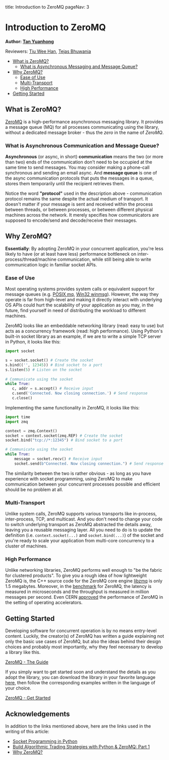 <frontmatter>
  title: Introduction to ZeroMQ
  pageNav: 3
</frontmatter>

<div class="website-content">

# Introduction to ZeroMQ

**Author: [Tan Yuanhong](https://github.com/le0tan)**

Reviewers: [Tiu Wee Han](https://github.com/tiuweehan), [Tejas Bhuwania](https://github.com/Tejas2805)

<box id="article-toc">

* [What is ZeroMQ?](#what-is-zeromq)
  * [What is Asynchronous Messaging and Message Queue?](#what-is-asynchronous-messaging-and-message-queue)
* [Why ZeroMQ?](#why-zeromq)
  * [Ease of Use](#ease-of-use)
  * [Multi-Transport](#multi-transport)
  * [High Performance](#high-performance)
* [Getting Started](#getting-started)
</box>

## What is ZeroMQ?

[ZeroMQ](https://zeromq.org/) is a high-performance asynchronous messaging library. It provides a message queue (MQ) for all processes communicating using the library, without a dedicated message broker - thus the *zero* in the name of *ZeroMQ*. 

### What is **Asynchronous Communication** and **Message Queue**?

**Asynchronous** (or async, in short) **communication** means the two (or more than two) ends of the communication don't need to be occupied at the same time to send messages. You may consider making a phone-call synchronous and sending an email async. And <tooltip content="To learn more about MQ, click [here](https://www.ibm.com/cloud/learn/message-queues)">**message queue**</tooltip> is one of the async communication protocols that puts the messages in a queue, stores them temporarily until the recipient retrieves them.

Notice the word **"protocol"** used in the description above - communication protocol remains the same despite the actual medium of transport. It doesn't matter if your message is sent and received within the process between threads, or between processes, or between different physical machines across the network. It merely specifies how communicators are supposed to encode/send and decode/receive their messages.

## Why ZeroMQ?

**Essentially**: By adopting ZeroMQ in your concurrent application, you're less likely to have (or at least have less) performance bottleneck on inter-process/thread/machine communication, while still being able to write communication logic in familiar socket APIs.

### Ease of Use

Most operating systems provides system calls or equivalent support for message queues (e.g. [POSIX mq](http://man7.org/linux/man-pages/man7/mq_overview.7.html), [Win32 winmsg](https://docs.microsoft.com/en-us/windows/win32/winmsg/about-messages-and-message-queues)). However, the way they operate is far from high-level and making it directly interact with underlying OS APIs could hurt the scalability of your application as you may, in the future, find yourself in need of distributing the workload to different machines.

ZeroMQ looks like an embeddable networking library (read: easy to use) but acts as a concurrency framework (read: high performance). Using Python's built-in socket library as an example, if we are to write a simple TCP server in <tooltip content="It's just a language of my choice. ZeroMQ provides bindings for most mainstream programming languages, which are listed [here](http://wiki.zeromq.org/bindings:_start)">Python</tooltip>, it looks like this:

```python
import socket

s = socket.socket() # Create the socket
s.bind(('', 12345)) # Bind socket to a port
s.listen(5) # Listen on the socket
  
# Communicate using the socket
while True:
   c, addr = s.accept() # Receive input
   c.send('Connected. Now closing connection.') # Send response
   c.close()
```

Implementing the same functionality in ZeroMQ, it looks like this:

```python
import time
import zmq

context = zmq.Context()
socket = context.socket(zmq.REP) # Create the socket
socket.bind("tcp://*:12345") # Bind socket to a port

# Communicate using the socket
while True:
    message = socket.recv() # Receive input
    socket.send(b"Connected. Now closing connection.") # Send response
```

The similarity between the two is rather obvious - as long as you have experience with socket programming, using ZeroMQ to make communication between your concurrent processes possible and efficient should be no problem at all.

### Multi-Transport

Unlike system calls, ZeroMQ supports various transports like in-process, inter-process, TCP, and multicast. And you don't need to change your code to switch underlying transport as ZeroMQ abstracted the details away, leaving you a reusable messaging layer. All you need to do is to update the definition (i.e. `context.socket(...)` and `socket.bind(...)`) of the socket and you're ready to scale your application from multi-core concurrency to a cluster of machines.

### High Performance

Unlike <tooltip content="e.g. the `socket` module of Python standard library">networking libraries</tooltip>, ZeroMQ performs well enough to "be the fabric for clustered products". To give you a rough idea of how lightweight ZeroMQ is, the C++ source code for the ZeroMQ core engine [libzmq](https://github.com/zeromq/libzmq/tree/master/src) is only 1.5 megabytes. Moreover, in the [benchmark](http://wiki.zeromq.org/area:results) for ZeroMQ, the latency is measured in microseconds and the throughput is measured in million messages per second. Even CERN [approved](http://cds.cern.ch/record/1391410/files/CERN-ATS-2011-196.pdf?version=1) the performance of ZeroMQ in the setting of operating accelerators.

## Getting Started

Developing software for concurrent operation is by no means entry-level content. Luckily, the creator(s) of ZeroMQ has written a guide explaining not only the basic use cases of ZeroMQ, but also the ideas behind their design choices and probably most importantly, why they feel necessary to develop a library like this.

[ZeroMQ - The Guide](http://zguide.zeromq.org/)

If you simply want to get started soon and understand the details as you adopt the library, you can download the library in your favorite language [here](https://zeromq.org/download/), then follow the corresponding examples written in the language of your choice.

[ZeroMQ - Get Started](https://zeromq.org/get-started/)

## Acknowledgements

In addition to the links mentioned above, here are the links used in the writing of this article:

- [Socket Programming in Python](https://www.tutorialspoint.com/python/python_networking.htm)
- [Build Algorithmic Trading Strategies with Python & ZeroMQ: Part 1](https://www.youtube.com/watch?v=4MxjFTQHTfw&t)
- [Why ZeroMQ?](https://www.youtube.com/watch?v=_JCBphyciAs)